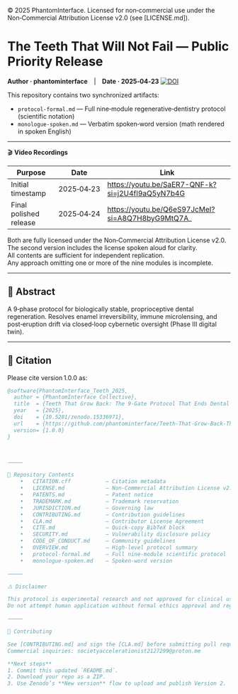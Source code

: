 © 2025 PhantomInterface. Licensed for non‑commercial use under the  
Non‑Commercial Attribution License v2.0 (see [LICENSE.md]).

# The Teeth That Will Not Fail — Public Priority Release

**Author · phantominterface** | **Date · 2025‑04‑23**
[![DOI](https://zenodo.org/badge/DOI/10.5281/zenodo.15336971.svg)](https://doi.org/10.5281/zenodo.15336971)

This repository contains two synchronized artifacts:  
- `protocol-formal.md` — Full nine‑module regenerative‑dentistry protocol (scientific notation)  
- `monologue-spoken.md` — Verbatim spoken‑word version (math rendered in spoken English)

---

🎬 **Video Recordings**

| Purpose               | Date        | Link                                                                      |
|-----------------------|-------------|---------------------------------------------------------------------------|
| Initial timestamp     | 2025‑04‑23  | https://youtu.be/SaER7-QNF-k?si=j2U4fI9aQ5yN7b4G                          |
| Final polished release| 2025‑04‑24  | https://youtu.be/Q6eS97JcMeI?si=A8Q7H8byG9MtQ7A_                          |

Both are fully licensed under the Non‑Commercial Attribution License v2.0.  
The second version includes the license spoken aloud for clarity.  
All contents are sufficient for independent replication.  
Any approach omitting one or more of the nine modules is incomplete.

---

## 📜 Abstract

A 9‑phase protocol for biologically stable, proprioceptive dental regeneration. Resolves enamel irreversibility, immune microlensing, and post‑eruption drift via closed‑loop cybernetic oversight (Phase III digital twin).

---

## 🔖 Citation

Please cite version 1.0.0 as:

```bibtex
@software{PhantomInterface_Teeth_2025,
  author = {PhantomInterface Collective},
  title  = {Teeth That Grow Back: The 9‑Gate Protocol That Ends Dental Failure},
  year   = {2025},
  doi    = {10.5281/zenodo.15336971},
  url    = {https://github.com/phantominterface/Teeth-That-Grow-Back-The-9-Gate-Protocol},
  version= {1.0.0}
}



⸻

📂 Repository Contents
	•	CITATION.cff           – Citation metadata
	•	LICENSE.md             – Non‑Commercial Attribution License v2.0
	•	PATENTS.md             – Patent notice
	•	TRADEMARK.md           – Trademark reservation
	•	JURISDICTION.md        – Governing law
	•	CONTRIBUTING.md        – Contribution guidelines
	•	CLA.md                 – Contributor License Agreement
	•	CITE.md                – Quick‑copy BibTeX block
	•	SECURITY.md            – Vulnerability disclosure policy
	•	CODE_OF_CONDUCT.md     – Community guidelines
	•	OVERVIEW.md            – High‑level protocol summary
	•	protocol-formal.md     – Full nine‑module scientific protocol
	•	monologue-spoken.md    – Spoken‑word version

⸻

⚠️ Disclaimer

This protocol is experimental research and not approved for clinical use.
Do not attempt human application without formal ethics approval and regulatory clearance.

⸻

🤝 Contributing

See [CONTRIBUTING.md] and sign the [CLA.md] before submitting pull requests.
Commercial inquiries: societyaccelerationist2127299@proton.me

**Next steps**  
1. Commit this updated `README.md`.  
2. Download your repo as a ZIP.  
3. Use Zenodo’s **New version** flow to upload and publish Version 2.
